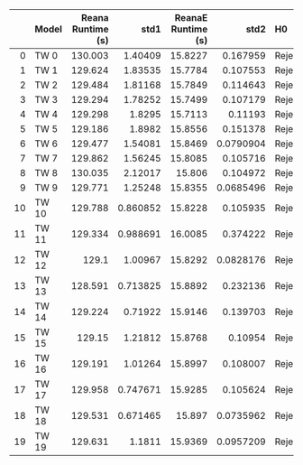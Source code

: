 |    | Model   |   Reana Runtime (s) |     std1 |   ReanaE Runtime (s) |      std2 | H0     | Effect Size   |
|---:|:--------|--------------------:|---------:|---------------------:|----------:|:-------|:--------------|
|  0 | TW 0    |             130.003 | 1.40409  |              15.8227 | 0.167959  | Reject | Large         |
|  1 | TW 1    |             129.624 | 1.83535  |              15.7784 | 0.107553  | Reject | Large         |
|  2 | TW 2    |             129.484 | 1.81168  |              15.7849 | 0.114643  | Reject | Large         |
|  3 | TW 3    |             129.294 | 1.78252  |              15.7499 | 0.107179  | Reject | Large         |
|  4 | TW 4    |             129.298 | 1.8295   |              15.7113 | 0.11193   | Reject | Large         |
|  5 | TW 5    |             129.186 | 1.8982   |              15.8556 | 0.151378  | Reject | Large         |
|  6 | TW 6    |             129.477 | 1.54081  |              15.8469 | 0.0790904 | Reject | Large         |
|  7 | TW 7    |             129.862 | 1.56245  |              15.8085 | 0.105716  | Reject | Large         |
|  8 | TW 8    |             130.035 | 2.12017  |              15.806  | 0.104972  | Reject | Large         |
|  9 | TW 9    |             129.771 | 1.25248  |              15.8355 | 0.0685496 | Reject | Large         |
| 10 | TW 10   |             129.788 | 0.860852 |              15.8228 | 0.105935  | Reject | Large         |
| 11 | TW 11   |             129.334 | 0.988691 |              16.0085 | 0.374222  | Reject | Large         |
| 12 | TW 12   |             129.1   | 1.00967  |              15.8292 | 0.0828176 | Reject | Large         |
| 13 | TW 13   |             128.591 | 0.713825 |              15.8892 | 0.232136  | Reject | Large         |
| 14 | TW 14   |             129.224 | 0.71922  |              15.9146 | 0.139703  | Reject | Large         |
| 15 | TW 15   |             129.15  | 1.21812  |              15.8768 | 0.10954   | Reject | Large         |
| 16 | TW 16   |             129.191 | 1.01264  |              15.8997 | 0.108007  | Reject | Large         |
| 17 | TW 17   |             129.958 | 0.747671 |              15.9285 | 0.105624  | Reject | Large         |
| 18 | TW 18   |             129.531 | 0.671465 |              15.897  | 0.0735962 | Reject | Large         |
| 19 | TW 19   |             129.631 | 1.1811   |              15.9369 | 0.0957209 | Reject | Large         |